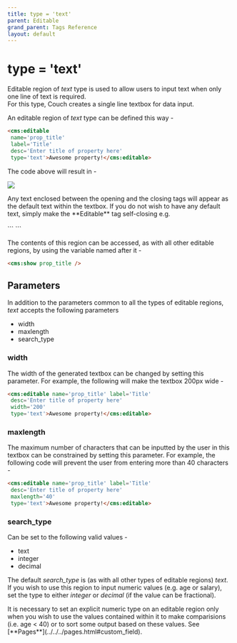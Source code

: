 ```yaml
---
title: type = 'text'
parent: Editable
grand_parent: Tags Reference
layout: default
---
```


# type = 'text'

Editable region of _text_ type is used to allow users to input text when only one line of text is required.<br/>
For this type, Couch creates a single line textbox for data input.

An editable region of _text_ type can be defined this way -

```html
<cms:editable
 name='prop_title'
 label='Title'
 desc='Enter title of property here'
 type='text'>Awesome property!</cms:editable>
```

The code above will result in -

![](../../../../assets/img/contents/editable-text.gif)

<p class="notice">
    Any text enclosed between the opening and the closing tags will appear as the default text within the textbox. If you do not wish to have any default text, simply make the **Editable** tag self-closing e.g.<br/>
    <br/>
    ```
<cms:editable name='prop_title' label='Title'
 desc='Enter title of property here'
 type='text' />
    ```
</p>

The contents of this region can be accessed, as with all other editable regions, by using the variable named after it -

```html
<cms:show prop_title />
```

## Parameters

In addition to the parameters common to all the types of editable regions, _text_ accepts the following parameters

* width
* maxlength
* search\_type

### width

The width of the generated textbox can be changed by setting this parameter. For example, the following will make the textbox 200px wide -

```html
<cms:editable name='prop_title' label='Title'
 desc='Enter title of property here'
 width='200'
 type='text'>Awesome property!</cms:editable>
```

### maxlength

The maximum number of characters that can be inputted by the user in this textbox can be constrained by setting this parameter. For example, the following code will prevent the user from entering more than 40 characters -

```html
<cms:editable name='prop_title' label='Title'
 desc='Enter title of property here'
 maxlength='40'
 type='text'>Awesome property!</cms:editable>
```

### search_type

Can be set to the following valid values -

* text
* integer
* decimal

The default *search\_type* is (as with all other types of editable regions) _text_.<br/>
If you wish to use this region to input numeric values (e.g. age or salary), set the type to either _integer_ or _decimal_ (if the value can be fractional).

<p class="notice">It is necessary to set an explicit numeric type on an editable region only when you wish to use the values contained within it to make comparisions (i.e. age &lt; 40) or to sort some output based on these values. See [**Pages**](../../../pages.html#custom_field).</p>
